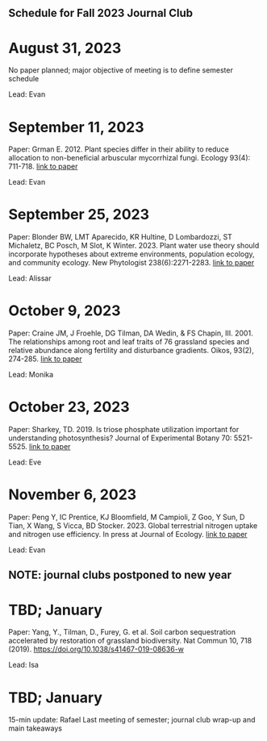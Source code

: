 ## Schedule for Fall 2023 Journal Club

# August 31, 2023
No paper planned; major objective of meeting is to define semester schedule

Lead: Evan

# September 11, 2023
Paper: Grman E. 2012. Plant species differ in their ability to reduce allocation to non-beneficial arbuscular mycorrhizal fungi. Ecology 93(4): 711-718. [link to paper](https://doi.org/10.1890/11-1358.1)

Lead: Evan

# September 25, 2023
Paper: Blonder BW, LMT Aparecido, KR Hultine, D Lombardozzi, ST Michaletz, BC Posch, M Slot, K Winter. 2023. Plant water use theory should incorporate hypotheses about extreme environments, population ecology, and community ecology. New Phytologist 238(6):2271-2283. [link to paper](https://doi.org/10.1111/nph.18800)

Lead: Alissar

# October 9, 2023
Paper: Craine JM, J Froehle, DG Tilman, DA Wedin, & FS Chapin, III. 2001. The relationships among root and leaf traits of 76 grassland species and relative abundance along fertility and disturbance gradients. Oikos, 93(2), 274-285. [link to paper](https://onlinelibrary.wiley.com/doi/10.1034/j.1600-0706.2001.930210.x)

Lead: Monika

# October 23, 2023
Paper: Sharkey, TD. 2019. Is triose phosphate utilization important for understanding photosynthesis? Journal of Experimental Botany 70: 5521-5525. [link to paper](https://academic.oup.com/jxb/article/70/20/5521/5589199)

Lead: Eve

# November 6, 2023
Paper: Peng Y, IC Prentice, KJ Bloomfield, M Campioli, Z Goo, Y Sun, D Tian, X Wang, S Vicca, BD Stocker. 2023. Global terrestrial nitrogen uptake and nitrogen use efficiency. In press at Journal of Ecology. [link to paper](https://besjournals.onlinelibrary.wiley.com/doi/full/10.1111/1365-2745.14208)

Lead: Evan

## NOTE: journal clubs postponed to new year

# TBD; January 
Paper: Yang, Y., Tilman, D., Furey, G. et al. Soil carbon sequestration accelerated by restoration of grassland biodiversity. Nat Commun 10, 718 (2019). https://doi.org/10.1038/s41467-019-08636-w

Lead: Isa

# TBD; January
15-min update: Rafael
Last meeting of semester; journal club wrap-up and main takeaways
